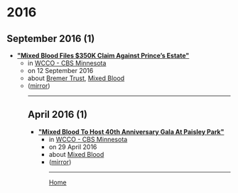 # 2016

## September 2016 (1)

 - [**"Mixed Blood Files $350K Claim Against Prince’s Estate"**](https://minnesota.cbslocal.com/2016/09/12/mixed-blood-prince-estate/)<ul><li>in [WCCO - CBS Minnesota](https://minnesota.cbslocal.com/)</li><li>on 12 September 2016</li><li>about [Bremer Trust](../../topics/bremer-trust/index.md), [Mixed Blood](../../topics/mixed-blood/index.md)</li><li>([mirror](https://web.archive.org/web/*/https://minnesota.cbslocal.com/2016/09/12/mixed-blood-prince-estate/))</li><ul>

----

## April 2016 (1)

 - [**"Mixed Blood To Host 40th Anniversary Gala At Paisley Park"**](https://minnesota.cbslocal.com/2016/04/29/mixed-blood-anniversary-paisley-park/)<ul><li>in [WCCO - CBS Minnesota](https://minnesota.cbslocal.com/)</li><li>on 29 April 2016</li><li>about [Mixed Blood](../../topics/mixed-blood/index.md)</li><li>([mirror](https://web.archive.org/web/*/https://minnesota.cbslocal.com/2016/04/29/mixed-blood-anniversary-paisley-park/))</li><ul>

----

[Home](../index.md)
